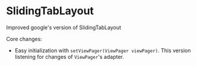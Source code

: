 # SlidingTabLayout
Improved google's version of SlidingTabLayout

Core changes:
 * Easy initialization with `setViewPager(ViewPager viewPager)`. This version listening for changes of `ViewPager`'s adapter.
